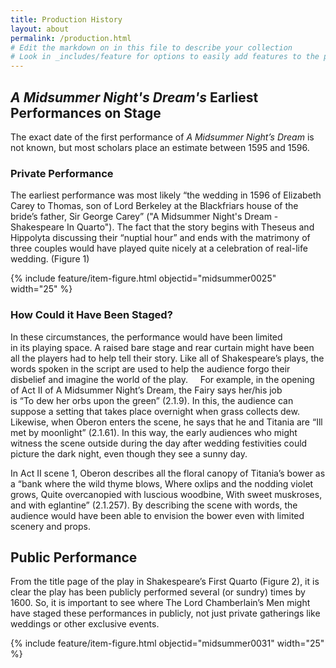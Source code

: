 ```yaml
---
title: Production History
layout: about
permalink: /production.html
# Edit the markdown on in this file to describe your collection
# Look in _includes/feature for options to easily add features to the page
---
```

## *A Midsummer Night's Dream's* Earliest Performances on Stage

The exact date of the first performance of *A Midsummer Night’s Dream* is not known, but most scholars place an estimate between 1595 and 1596. 

### Private Performance 

The earliest performance was most likely “the wedding in 1596 of Elizabeth Carey to Thomas, son of Lord Berkeley at the Blackfriars house of the bride’s father, Sir George Carey” ("A Midsummer Night's Dream - Shakespeare In Quarto"). The fact that the story begins with Theseus and Hippolyta discussing their “nuptial hour” and ends with the matrimony of three couples would have played quite nicely at a celebration of real-life wedding. (Figure 1)

{% include feature/item-figure.html objectid="midsummer0025" width="25" %}

### How Could it Have Been Staged?

In these circumstances, the performance would have been limited in its playing space. A raised bare stage and rear curtain might have been all the players had to help tell their story. Like all of Shakespeare’s plays, the words spoken in the script are used to help the audience forgo their disbelief and imagine the world of the play.  
 
For example, in the opening of Act II of A Midsummer Night’s Dream, the Fairy says her/his job is “To dew her orbs upon the green” (2.1.9). In this, the audience can suppose a setting that takes place overnight when grass collects dew. Likewise, when Oberon enters the scene, he says that he and Titania are “Ill met by moonlight” (2.1.61). In this way, the early audiences who might witness the scene outside during the day after wedding festivities could picture the dark night, even though they see a sunny day. 

In Act II scene 1, Oberon describes all the floral canopy of Titania’s bower as a “bank where the wild thyme blows, Where oxlips and the nodding violet grows, Quite overcanopied with luscious woodbine, With sweet muskroses, and with eglantine” (2.1.257). By describing the scene with words, the audience would have been able to envision the bower even with limited scenery and props.  

## Public Performance

From the title page of the play in Shakespeare’s First Quarto (Figure 2), it is clear the play has been publicly performed several (or sundry) times by 1600. So, it is important to see where The Lord Chamberlain’s Men might have staged these performances in publicly, not just private gatherings like weddings or other exclusive events.  

{% include feature/item-figure.html objectid="midsummer0031" width="25" %}